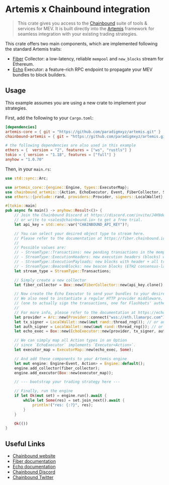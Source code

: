 # Artemis x Chainbound integration

> This crate gives you access to the [Chainbound][chainbound] suite of tools & services for MEV.
> It is built directly into the [Artemis][artemis] framework for seamless integration with your existing
> trading strategies.

This crate offers two main components, which are implemented following the standard Artemis traits:

- [Fiber][fiber] Collector: a low-latency, reliable `mempool` and `new_blocks` stream for Ethereum.
- [Echo][echo] Executor: a feature-rich RPC endpoint to propagate your MEV bundles to block builders.

## Usage

This example assumes you are using a new crate to implement your strategies.

First, add the following to your `Cargo.toml`:

```toml
[dependencies]
artemis-core = { git = "https://github.com/paradigmxyz/artemis.git" }
chainbound-artemis = { git = "https://github.com/paradigmxyz/artemis.git" }

# the following dependencies are also used in this example
ethers = {  version = "2", features = ["ws", "rustls"] }
tokio = { version = "1.18", features = ["full"] }
anyhow = "1.0.70"
```

Then, in your `main.rs`:

```rs
use std::sync::Arc;

use artemis_core::{engine::Engine, types::ExecutorMap};
use chainbound_artemis::{Action, EchoExecutor, Event, FiberCollector, StreamType};
use ethers::{prelude::rand, providers::Provider, signers::LocalWallet};

#[tokio::main]
pub async fn main() -> anyhow::Result<()> {
    // Join the Chainbound Discord at https://discord.com/invite/J4KNdeCYGX
    // or write to <sales@chainbound.io> to get a free trial.
    let api_key = std::env::var("CHAINBOUND_API_KEY")?;

    // You can select your desired object type to stream here.
    // Please refer to the documentation at https://fiber.chainbound.io/docs/intro for more details.
    //
    // Possible values are:
    // - StreamType::Transactions: new pending transactions in the mempool
    // - StreamType::ExecutionHeaders: new execution headers (blocks) without the transactions
    // - StreamType::ExecutionPayloads: new blocks with header + all transactions included
    // - StreamType::BeaconBlocks: new beacon blocks (ETH2 consensus-layer blocks)
    let stream_type = StreamType::Transactions;

    // Simply create a new collector
    let fiber_collector = Box::new(FiberCollector::new(api_key.clone(), stream_type).await);

    // Now create the Echo Executor to send your bundles to your desired block builders.
    // We also need to instantiate a regular HTTP provider middleware, and two signers
    // (one to actually sign the transactions, one for Flashbots' authentication header)
    //
    // For more info, please refer to the documentation at https://echo.chainbound.io/docs/architecture
    let provider = Arc::new(Provider::connect("wss://eth.llamarpc.com").await.unwrap());
    let tx_signer = LocalWallet::new(&mut rand::thread_rng()); // or any other signer
    let auth_signer = LocalWallet::new(&mut rand::thread_rng()); // or any other signer
    let echo_exec = Box::new(EchoExecutor::new(provider, tx_signer, auth_signer, api_key).await);

    // We can simply map all Action types in an Option
    // since `EchoExecutor` implements `Executor<Action>`.
    let executor_map = ExecutorMap::new(echo_exec, Some);

    // And add these components to your Artemis engine
    let mut engine: Engine<Event, Action> = Engine::default();
    engine.add_collector(fiber_collector);
    engine.add_executor(Box::new(executor_map));

    // --- bootstrap your trading strategy here ---

    // Finally, run the engine
    if let Ok(mut set) = engine.run().await {
        while let Some(res) = set.join_next().await {
            println!("res: {:?}", res);
        }
    }

    Ok(())
}
```

## Useful Links

- [Chainbound website][chainbound]
- [Fiber documentation][fiber-docs]
- [Echo documentation][echo-docs]
- [Chainbound Discord][discord]
- [Chainbound Twitter][twitter]

[artemis]: https://github.com/paradigmxyz/artemis
[chainbound]: https://chainbound.io/
[echo]: https://echo.chainbound.io/
[fiber]: https://fiber.chainbound.io/
[fiber-docs]: https://fiber.chainbound.io/docs/intro
[echo-docs]: https://echo.chainbound.io/docs/architecture
[discord]: https://discord.com/invite/J4KNdeCYGX
[twitter]: https://twitter.com/chainbound_
